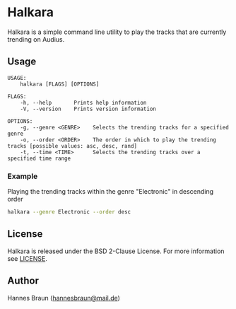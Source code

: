# Halkara

Halkara is a simple command line utility to play the tracks that are currently trending on Audius.

## Usage

```
USAGE:
    halkara [FLAGS] [OPTIONS]

FLAGS:
    -h, --help       Prints help information
    -V, --version    Prints version information

OPTIONS:
    -g, --genre <GENRE>    Selects the trending tracks for a specified genre
    -o, --order <ORDER>    The order in which to play the trending tracks [possible values: asc, desc, rand]
    -t, --time <TIME>      Selects the trending tracks over a specified time range
```

### Example

Playing the trending tracks within the genre "Electronic" in descending order
```bash
halkara --genre Electronic --order desc
```

## License

Halkara is released under the BSD 2-Clause License. For more information see [LICENSE](LICENSE).

## Author

Hannes Braun (hannesbraun@mail.de)
